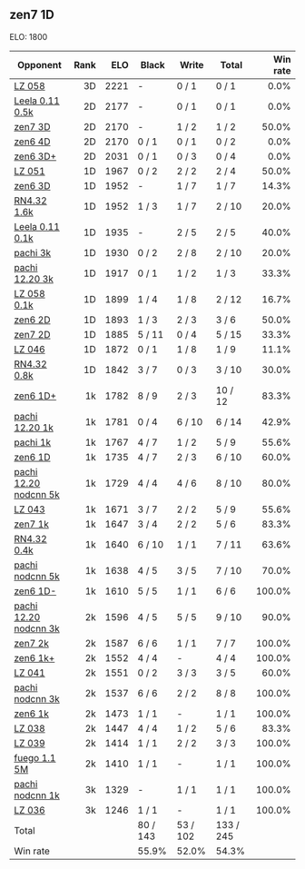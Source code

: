 ## zen7 1D ##

ELO: 1800

Opponent | Rank | ELO | Black | Write | Total | Win rate
---------|-----:|----:|-------|-------|-------|-------:
[LZ 058](LZ%20058.md) | 3D | 2221 | - | 0 / 1 | 0 / 1 | 0.0%
[Leela 0.11 0.5k](Leela%200.11%200.5k.md) | 2D | 2177 | - | 0 / 1 | 0 / 1 | 0.0%
[zen7 3D](zen7%203D.md) | 2D | 2170 | - | 1 / 2 | 1 / 2 | 50.0%
[zen6 4D](zen6%204D.md) | 2D | 2170 | 0 / 1 | 0 / 1 | 0 / 2 | 0.0%
[zen6 3D+](zen6%203D+.md) | 2D | 2031 | 0 / 1 | 0 / 3 | 0 / 4 | 0.0%
[LZ 051](LZ%20051.md) | 1D | 1967 | 0 / 2 | 2 / 2 | 2 / 4 | 50.0%
[zen6 3D](zen6%203D.md) | 1D | 1952 | - | 1 / 7 | 1 / 7 | 14.3%
[RN4.32 1.6k](RN4.32%201.6k.md) | 1D | 1952 | 1 / 3 | 1 / 7 | 2 / 10 | 20.0%
[Leela 0.11 0.1k](Leela%200.11%200.1k.md) | 1D | 1935 | - | 2 / 5 | 2 / 5 | 40.0%
[pachi 3k](pachi%203k.md) | 1D | 1930 | 0 / 2 | 2 / 8 | 2 / 10 | 20.0%
[pachi 12.20 3k](pachi%2012.20%203k.md) | 1D | 1917 | 0 / 1 | 1 / 2 | 1 / 3 | 33.3%
[LZ 058 0.1k](LZ%20058%200.1k.md) | 1D | 1899 | 1 / 4 | 1 / 8 | 2 / 12 | 16.7%
[zen6 2D](zen6%202D.md) | 1D | 1893 | 1 / 3 | 2 / 3 | 3 / 6 | 50.0%
[zen7 2D](zen7%202D.md) | 1D | 1885 | 5 / 11 | 0 / 4 | 5 / 15 | 33.3%
[LZ 046](LZ%20046.md) | 1D | 1872 | 0 / 1 | 1 / 8 | 1 / 9 | 11.1%
[RN4.32 0.8k](RN4.32%200.8k.md) | 1D | 1842 | 3 / 7 | 0 / 3 | 3 / 10 | 30.0%
[zen6 1D+](zen6%201D+.md) | 1k | 1782 | 8 / 9 | 2 / 3 | 10 / 12 | 83.3%
[pachi 12.20 1k](pachi%2012.20%201k.md) | 1k | 1781 | 0 / 4 | 6 / 10 | 6 / 14 | 42.9%
[pachi 1k](pachi%201k.md) | 1k | 1767 | 4 / 7 | 1 / 2 | 5 / 9 | 55.6%
[zen6 1D](zen6%201D.md) | 1k | 1735 | 4 / 7 | 2 / 3 | 6 / 10 | 60.0%
[pachi 12.20 nodcnn 5k](pachi%2012.20%20nodcnn%205k.md) | 1k | 1729 | 4 / 4 | 4 / 6 | 8 / 10 | 80.0%
[LZ 043](LZ%20043.md) | 1k | 1671 | 3 / 7 | 2 / 2 | 5 / 9 | 55.6%
[zen7 1k](zen7%201k.md) | 1k | 1647 | 3 / 4 | 2 / 2 | 5 / 6 | 83.3%
[RN4.32 0.4k](RN4.32%200.4k.md) | 1k | 1640 | 6 / 10 | 1 / 1 | 7 / 11 | 63.6%
[pachi nodcnn 5k](pachi%20nodcnn%205k.md) | 1k | 1638 | 4 / 5 | 3 / 5 | 7 / 10 | 70.0%
[zen6 1D-](zen6%201D-.md) | 1k | 1610 | 5 / 5 | 1 / 1 | 6 / 6 | 100.0%
[pachi 12.20 nodcnn 3k](pachi%2012.20%20nodcnn%203k.md) | 2k | 1596 | 4 / 5 | 5 / 5 | 9 / 10 | 90.0%
[zen7 2k](zen7%202k.md) | 2k | 1587 | 6 / 6 | 1 / 1 | 7 / 7 | 100.0%
[zen6 1k+](zen6%201k+.md) | 2k | 1552 | 4 / 4 | - | 4 / 4 | 100.0%
[LZ 041](LZ%20041.md) | 2k | 1551 | 0 / 2 | 3 / 3 | 3 / 5 | 60.0%
[pachi nodcnn 3k](pachi%20nodcnn%203k.md) | 2k | 1537 | 6 / 6 | 2 / 2 | 8 / 8 | 100.0%
[zen6 1k](zen6%201k.md) | 2k | 1473 | 1 / 1 | - | 1 / 1 | 100.0%
[LZ 038](LZ%20038.md) | 2k | 1447 | 4 / 4 | 1 / 2 | 5 / 6 | 83.3%
[LZ 039](LZ%20039.md) | 2k | 1414 | 1 / 1 | 2 / 2 | 3 / 3 | 100.0%
[fuego 1.1 5M](fuego%201.1%205M.md) | 2k | 1410 | 1 / 1 | - | 1 / 1 | 100.0%
[pachi nodcnn 1k](pachi%20nodcnn%201k.md) | 3k | 1329 | - | 1 / 1 | 1 / 1 | 100.0%
[LZ 036](LZ%20036.md) | 3k | 1246 | 1 / 1 | - | 1 / 1 | 100.0%
Total | | | 80 / 143 | 53 / 102 | 133 / 245 | 
Win rate| | | 55.9% | 52.0% | 54.3% | 
